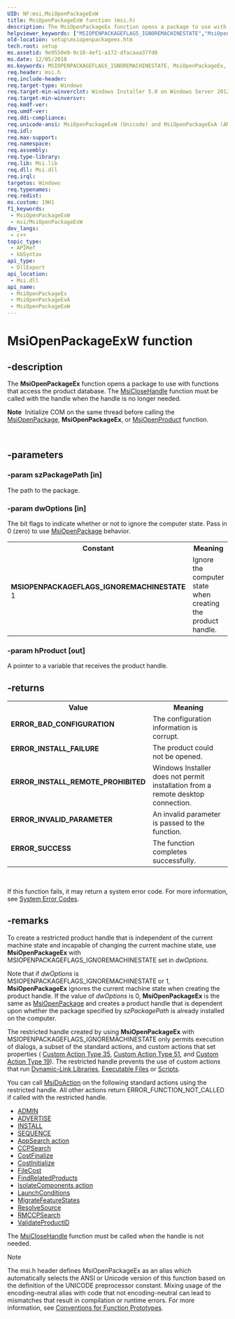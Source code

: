 ```yaml
---
UID: NF:msi.MsiOpenPackageExW
title: MsiOpenPackageExW function (msi.h)
description: The MsiOpenPackageEx function opens a package to use with functions that access the product database.
helpviewer_keywords: ["MSIOPENPACKAGEFLAGS_IGNOREMACHINESTATE","MsiOpenPackageEx","MsiOpenPackageEx function","MsiOpenPackageExA","MsiOpenPackageExW","_msi_msiopenpackageex","msi/MsiOpenPackageEx","msi/MsiOpenPackageExA","msi/MsiOpenPackageExW","setup.msiopenpackageex"]
old-location: setup\msiopenpackageex.htm
tech.root: setup
ms.assetid: 9e9550e9-9c10-4ef1-a172-dfacaaa37fd0
ms.date: 12/05/2018
ms.keywords: MSIOPENPACKAGEFLAGS_IGNOREMACHINESTATE, MsiOpenPackageEx, MsiOpenPackageEx function, MsiOpenPackageExA, MsiOpenPackageExW, _msi_msiopenpackageex, msi/MsiOpenPackageEx, msi/MsiOpenPackageExA, msi/MsiOpenPackageExW, setup.msiopenpackageex
req.header: msi.h
req.include-header: 
req.target-type: Windows
req.target-min-winverclnt: Windows Installer 5.0 on Windows Server 2012, Windows 8, Windows Server 2008 R2 or Windows 7. Windows Installer 4.0 or Windows Installer 4.5 on   Windows Server 2008 or Windows Vista. Windows Installer on Windows Server 2003 or Windows XP. See the Windows Installer Run-Time Requirements for information about the minimum Windows service pack that is required by a Windows Installer version.
req.target-min-winversvr: 
req.kmdf-ver: 
req.umdf-ver: 
req.ddi-compliance: 
req.unicode-ansi: MsiOpenPackageExW (Unicode) and MsiOpenPackageExA (ANSI)
req.idl: 
req.max-support: 
req.namespace: 
req.assembly: 
req.type-library: 
req.lib: Msi.lib
req.dll: Msi.dll
req.irql: 
targetos: Windows
req.typenames: 
req.redist: 
ms.custom: 19H1
f1_keywords:
 - MsiOpenPackageExW
 - msi/MsiOpenPackageExW
dev_langs:
 - c++
topic_type:
 - APIRef
 - kbSyntax
api_type:
 - DllExport
api_location:
 - Msi.dll
api_name:
 - MsiOpenPackageEx
 - MsiOpenPackageExA
 - MsiOpenPackageExW
---
```


# MsiOpenPackageExW function


## -description

The 
<b>MsiOpenPackageEx</b> function opens a package to use with functions that access the product database. The 
<a href="/windows/desktop/api/msi/nf-msi-msiclosehandle">MsiCloseHandle</a> function must be called with the handle when the handle is no longer needed.<div class="alert"><b>Note</b>  Initialize COM on the same thread before calling the <a href="/windows/desktop/api/msi/nf-msi-msiopenpackagea">MsiOpenPackage</a>, <b>MsiOpenPackageEx</b>, or <a href="/windows/desktop/api/msi/nf-msi-msiopenproducta">MsiOpenProduct</a> function.</div>
<div> </div>

## -parameters

### -param szPackagePath [in]

The path to the package.

### -param dwOptions [in]

The bit flags to indicate whether or not to ignore the computer state. Pass in 0 (zero) to use 
<a href="/windows/desktop/api/msi/nf-msi-msiopenpackagea">MsiOpenPackage</a> behavior. 



<table>
<tr>
<th>Constant</th>
<th>Meaning</th>
</tr>
<tr>
<td width="40%"><a id="MSIOPENPACKAGEFLAGS_IGNOREMACHINESTATE"></a><a id="msiopenpackageflags_ignoremachinestate"></a><dl>
<dt><b>MSIOPENPACKAGEFLAGS_IGNOREMACHINESTATE</b></dt>
<dt>1</dt>
</dl>
</td>
<td width="60%">
Ignore the computer state when creating the product handle.

</td>
</tr>
</table>

### -param hProduct [out]

A pointer to a variable that receives the product handle.

## -returns

<table>
<tr>
<th>Value</th>
<th>Meaning</th>
</tr>
<tr>
<td width="40%">
<dl>
<dt><b>ERROR_BAD_CONFIGURATION</b></dt>
</dl>
</td>
<td width="60%">
The configuration information is corrupt.

</td>
</tr>
<tr>
<td width="40%">
<dl>
<dt><b>ERROR_INSTALL_FAILURE</b></dt>
</dl>
</td>
<td width="60%">
The product could not be opened.

</td>
</tr>
<tr>
<td width="40%">
<dl>
<dt><b>ERROR_INSTALL_REMOTE_PROHIBITED</b></dt>
</dl>
</td>
<td width="60%">
Windows Installer does not permit installation from a remote desktop connection.

</td>
</tr>
<tr>
<td width="40%">
<dl>
<dt><b>ERROR_INVALID_PARAMETER</b></dt>
</dl>
</td>
<td width="60%">
An invalid parameter is passed to the function.

</td>
</tr>
<tr>
<td width="40%">
<dl>
<dt><b>ERROR_SUCCESS</b></dt>
</dl>
</td>
<td width="60%">
The function completes successfully.

</td>
</tr>
</table>
 

If this function fails, it may return a system error code. For more information, see 
<a href="/windows/desktop/Debug/system-error-codes">System Error Codes</a>.

## -remarks

To create a restricted product handle that is independent of the current machine state and incapable of changing the current machine state, use 
<b>MsiOpenPackageEx</b> with MSIOPENPACKAGEFLAGS_IGNOREMACHINESTATE set in <i>dwOptions</i>.

Note that if <i>dwOptions</i> is MSIOPENPACKAGEFLAGS_IGNOREMACHINESTATE or 1, 
<b>MsiOpenPackageEx</b> ignores the current machine state when creating the product handle. If the value of <i>dwOptions</i> is 0, 
<b>MsiOpenPackageEx</b> is the same as 
<a href="/windows/desktop/api/msi/nf-msi-msiopenpackagea">MsiOpenPackage</a> and creates a product handle that is dependent upon whether the package specified by <i>szPackagePath</i> is already installed on the computer.

The restricted handle created by using 
<b>MsiOpenPackageEx</b> with MSIOPENPACKAGEFLAGS_IGNOREMACHINESTATE only permits execution of dialogs, a subset of the standard actions, and custom actions that set properties (
<a href="/windows/desktop/Msi/custom-action-type-35">Custom Action Type 35</a>, 
<a href="/windows/desktop/Msi/custom-action-type-51">Custom Action Type 51</a>, and 
<a href="/windows/desktop/Msi/custom-action-type-19">Custom Action Type 19</a>). The restricted handle prevents the use of custom actions that run 
<a href="/windows/desktop/Msi/dynamic-link-libraries">Dynamic-Link Libraries</a>, 
<a href="/windows/desktop/Msi/executable-files">Executable Files</a> or 
<a href="/windows/desktop/Msi/scripts">Scripts</a>.

You can call 
<a href="/windows/desktop/api/msiquery/nf-msiquery-msidoactiona">MsiDoAction</a> on the following standard actions using the restricted handle. All other actions return ERROR_FUNCTION_NOT_CALLED if called with the restricted handle.

<ul>
<li>
<a href="/windows/desktop/Msi/admin-action">ADMIN</a>
</li>
<li>
<a href="/windows/desktop/Msi/advertise-action">ADVERTISE</a>
</li>
<li>
<a href="/windows/desktop/Msi/install-action">INSTALL</a>
</li>
<li>
<a href="/windows/desktop/Msi/sequence-action">SEQUENCE</a>
</li>
<li>
<a href="/windows/desktop/Msi/appsearch-action">AppSearch action</a>
</li>
<li>
<a href="/windows/desktop/Msi/ccpsearch-action">CCPSearch</a>
</li>
<li>
<a href="/windows/desktop/Msi/costfinalize-action">CostFinalize</a>
</li>
<li>
<a href="/windows/desktop/Msi/costinitialize-action">CostInitialize</a>
</li>
<li>
<a href="/windows/desktop/Msi/filecost-action">FileCost</a>
</li>
<li>
<a href="/windows/desktop/Msi/findrelatedproducts-action">FindRelatedProducts</a>
</li>
<li>
<a href="/windows/desktop/Msi/isolatecomponents-action">IsolateComponents action</a>
</li>
<li>
<a href="/windows/desktop/Msi/launchconditions-action">LaunchConditions</a>
</li>
<li>
<a href="/windows/desktop/Msi/migratefeaturestates-action">MigrateFeatureStates</a>
</li>
<li>
<a href="/windows/desktop/Msi/resolvesource-action">ResolveSource</a>
</li>
<li>
<a href="/windows/desktop/Msi/rmccpsearch-action">RMCCPSearch</a>
</li>
<li>
<a href="/windows/desktop/Msi/validateproductid-action">ValidateProductID</a>
</li>
</ul>
The 
<a href="/windows/desktop/api/msi/nf-msi-msiclosehandle">MsiCloseHandle</a> function must be called when the handle is not needed.




> [!NOTE]
> The msi.h header defines MsiOpenPackageEx as an alias which automatically selects the ANSI or Unicode version of this function based on the definition of the UNICODE preprocessor constant. Mixing usage of the encoding-neutral alias with code that not encoding-neutral can lead to mismatches that result in compilation or runtime errors. For more information, see [Conventions for Function Prototypes](/windows/win32/intl/conventions-for-function-prototypes).